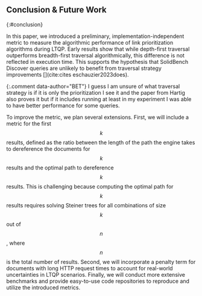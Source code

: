 ## Conclusion & Future Work
{:#conclusion}


In this paper, we introduced a preliminary, implementation-independent metric to measure the algorithmic performance of link prioritization algorithms during LTQP. 
Early results show that while depth-first traversal outperforms breadth-first traversal algorithmically, this difference is not reflected in execution time. 
This supports the hypothesis that SolidBench Discover queries are unlikely to benefit from traversal strategy improvements [](cite:cites eschauzier2023does).

{:.comment data-author="BET"} I guess I am unsure of what traversal strategy is if it is only the prioritization I see it and the paper from Hartig also proves it but if it includes running at least in my experiment I was able to have better performance for some queries.

To improve the metric, we plan several extensions. 
First, we will include a metric for the first $$ k $$ results, defined as the ratio between the length of the path the engine takes to dereference the documents for $$ k $$ results and the optimal path to dereference $$ k $$ results. 
This is challenging because computing the optimal path for $$ k $$ results requires solving Steiner trees for all combinations of size $$ k $$ out of $$ n $$, where $$ n $$ is the total number of results.
Second, we will incorporate a penalty term for documents with long HTTP request times to account for real-world uncertainties in LTQP scenarios. 
Finally, we will conduct more extensive benchmarks and provide easy-to-use code repositories to reproduce and utilize the introduced metrics.

<div style="page-break-after: always; visibility: hidden"> 
\pagebreak 
</div>